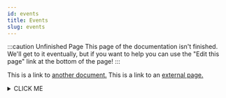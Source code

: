 ```yaml
---
id: events
title: Events
slug: events
---
```


:::caution Unfinished Page
This page of the documentation isn't finished. We'll get to it eventually, but if you want to help you can use the "Edit this page" link at the bottom of the page!
:::

This is a link to [another document.](doc1.md) This is a link to an [external page.](http://www.example.com/)

<details><summary>CLICK ME</summary>
<span>

#### yes, even hidden code blocks!

```python
print("hello world!")
```

</span>
</details>